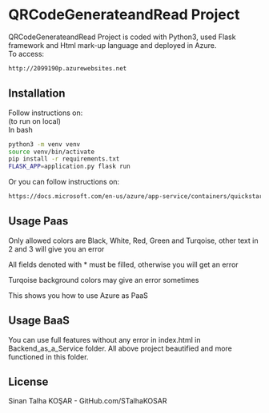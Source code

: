 # QRCodeGenerateandRead Project

QRCodeGenerateandRead Project is coded with Python3, used Flask framework and Html mark-up language and deployed in Azure.  
To access:  
```bash
http://2099190p.azurewebsites.net
```

## Installation

Follow instructions on:  
(to run on local)  
In bash  
```bash
python3 -m venv venv  
source venv/bin/activate  
pip install -r requirements.txt  
FLASK_APP=application.py flask run  
```

Or you can follow instructions on:  
```bash
https://docs.microsoft.com/en-us/azure/app-service/containers/quickstart-python
```


## Usage Paas

Only allowed colors are Black, White, Red, Green and Turqoise, other text in 2 and 3 will give you an error

All fields denoted with * must be filled, otherwise you will get an error

Turqoise background colors may give an error sometimes

This shows you how to use Azure as PaaS

## Usage BaaS
You can use full features without any error in index.html in Backend_as_a_Service folder. All above project beautified and more functioned in this folder.
## License
Sinan Talha KOŞAR - GitHub.com/STalhaKOSAR
